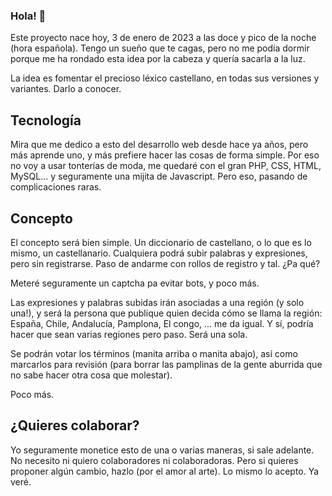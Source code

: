 ### Hola! 👋

Este proyecto nace hoy, 3 de enero de 2023 a las doce y pico de la noche (hora española). Tengo un sueño que te cagas, pero no me podía dormir porque me ha rondado esta idea por la cabeza y quería sacarla a la luz.

La idea es fomentar el precioso léxico castellano, en todas sus versiones y variantes. Darlo a conocer.

## Tecnología

Mira que me dedico a esto del desarrollo web desde hace ya años, pero más aprende uno, y más prefiere hacer las cosas de forma simple. Por eso no voy a usar tonterías de moda, me quedaré con el gran PHP, CSS, HTML, MySQL... y seguramente una mijita de Javascript. Pero eso, pasando de complicaciones raras.

## Concepto

El concepto será bien simple. Un diccionario de castellano, o lo que es lo mismo, un castellanario. Cualquiera podrá subir palabras y expresiones, pero sin registrarse. Paso de andarme con rollos de registro y tal. ¿Pa qué?

Meteré seguramente un captcha pa evitar bots, y poco más.

Las expresiones y palabras subidas irán asociadas a una región (y solo una!), y será la persona que publique quien decida cómo se llama la región: España, Chile, Andalucía, Pamplona, El congo, ... me da igual. Y sí, podría hacer que sean varias regiones pero paso. Será una sola.

Se podrán votar los términos (manita arriba o manita abajo), así como marcarlos para revisión (para borrar las pamplinas de la gente aburrida que no sabe hacer otra cosa que molestar).

Poco más.

## ¿Quieres colaborar?

Yo seguramente monetice esto de una o varias maneras, si sale adelante. No necesito ni quiero colaboradores ni colaboradoras. Pero si quieres proponer algún cambio, hazlo (por el amor al arte). Lo mismo lo acepto. Ya veré.